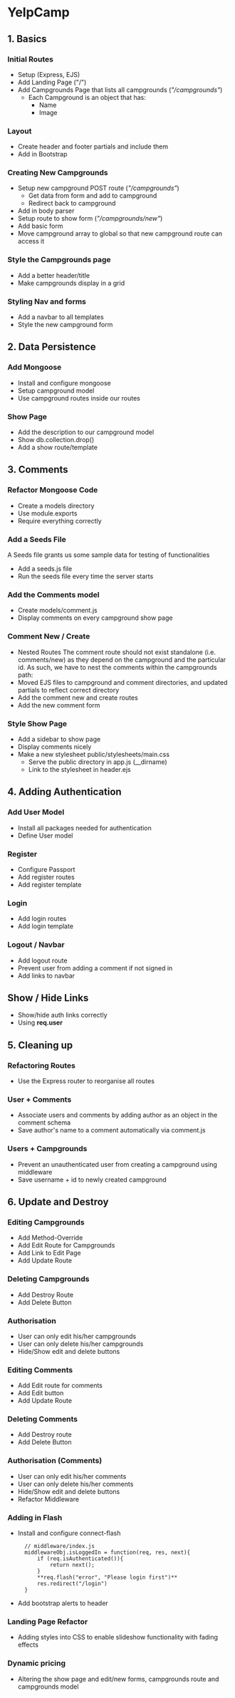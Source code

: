 # YelpCamp

## 1. Basics

### Initial Routes

- Setup (Express, EJS)
- Add Landing Page ("/")
- Add Campgrounds Page that lists all campgrounds (*"/campgrounds"*)
    - Each Campground is an object that has:
        - Name
        - Image

### Layout

- Create header and footer partials and include them
- Add in Bootstrap

### Creating New Campgrounds

- Setup new campground POST route (*"/campgrounds"*)
    - Get data from form and add to campground
    - Redirect back to campground
- Add in body parser
- Setup route to show form (*"/campgrounds/new"*)
- Add basic form
- Move campground array to global so that new campground route can access it

### Style the Campgrounds page

- Add a better header/title
- Make campgrounds display in a grid

### Styling Nav and forms

- Add a navbar to all templates
- Style the new campground form

## 2. Data Persistence

### Add Mongoose

- Install and configure mongoose
- Setup campground model
- Use campground routes inside our routes

### Show Page

- Add the description to our campground model
- Show db.collection.drop()
- Add a show route/template

## 3. Comments

### Refactor Mongoose Code

- Create a models directory
- Use module.exports
- Require everything correctly

### Add a Seeds File

A Seeds file grants us some sample data for testing of functionalities

- Add a seeds.js file
- Run the seeds file every time the server starts

### Add the Comments model

- Create models/comment.js
- Display comments on every campground show page

### Comment New / Create

- Nested Routes
    The comment route should not exist standalone (i.e. comments/new) as they depend on the campground and the particular id. As such, we have to nest the comments within the campgrounds path:
- Moved EJS files to campground and comment directories, and updated partials to reflect correct directory
- Add the comment new and create routes
- Add the new comment form

### Style Show Page

- Add a sidebar to show page
- Display comments nicely
- Make a new stylesheet public/stylesheets/main.css
    - Serve the public directory in app.js (__dirname)
    - Link to the stylesheet in header.ejs

## 4. Adding Authentication

### Add User Model

- Install all packages needed for authentication
- Define User model

### Register

- Configure Passport
- Add register routes
- Add register template

### Login

- Add login routes
- Add login template

### Logout / Navbar

- Add logout route
- Prevent user from adding a comment if not signed in
- Add links to navbar

## Show / Hide Links

- Show/hide auth links correctly
- Using **req.user**

## 5. Cleaning up

### Refactoring Routes

- Use the Express router to reorganise all routes

### User + Comments

- Associate users and comments by adding author as an object in the comment schema
- Save author's name to a comment automatically via comment.js

### Users + Campgrounds

- Prevent an unauthenticated user from creating a campground using middleware
- Save username + id to newly created campground

## 6. Update and Destroy

### Editing Campgrounds

- Add Method-Override
- Add Edit Route for Campgrounds
- Add Link to Edit Page
- Add Update Route

### Deleting Campgrounds

- Add Destroy Route
- Add Delete Button

### Authorisation

- User can only edit his/her campgrounds
- User can only delete his/her campgrounds
- Hide/Show edit and delete buttons

### Editing Comments

- Add Edit route for comments
- Add Edit button
- Add Update Route

### Deleting Comments

- Add Destroy route
- Add Delete Button

### Authorisation (Comments)

- User can only edit his/her comments
- User can only delete his/her comments
- Hide/Show edit and delete buttons
- Refactor Middleware

### Adding in Flash

- Install and configure connect-flash

        // middleware/index.js
        middlewareObj.isLoggedIn = function(req, res, next){
        	if (req.isAuthenticated()){
        		return next();
        	}	
        	**req.flash("error", "Please login first")**
        	res.redirect("/login")
        }

- Add bootstrap alerts to header

### Landing Page Refactor

- Adding styles into CSS to enable slideshow functionality with fading effects

### Dynamic pricing

- Altering the show page and edit/new forms, campgrounds route and campgrounds model
